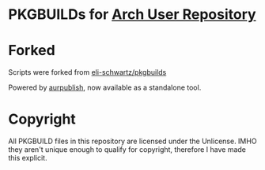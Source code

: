 # PKGBUILDs for [Arch User Repository](https://aur.archlinux.org)

# Forked 
Scripts were forked from [eli-schwartz/pkgbuilds](https://github.com/eli-schwartz/pkgbuilds)

Powered by [aurpublish](https://github.com/eli-schwartz/aurpublish), now available as a standalone tool.

# Copyright
All PKGBUILD files in this repository are licensed under the Unlicense. IMHO they aren't unique enough to qualify for copyright, therefore I have made this explicit.
